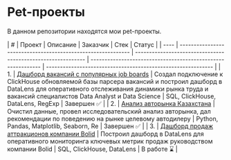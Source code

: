 # Pet-проекты
 
В данном репозитории находятся мои pet-проекты.

| #    | Проект                | Описание                                                     | 
Заказчик                                                     | 
Стек                                                         | Статус                                                         |
| ---- | ------------------------------------------------------------ | ------------------------------------------------------------ | ------------------------------------------------------------ | ------------------------------------------------------------ |
| 1.   | [Дашборд вакансий c популярных job boards](https://github.com/mechfil/pet_projects/tree/main/Dashboard%20DataLens) | Создал подключение к ClickHouse обновляемой базы парсера вакансий и построил дашборд в DataLens для оперативного отслеживания динамики рынка труда и вакансий специалистов Data Analyst и Data Science | SQL, ClickHouse,  DataLens, RegExp      | Завершен ✅     |
| 2.   | [Анализ авторынка Казахстана](https://github.com/mechfil/pet_projects/tree/main/Auto%20Kazakhstan) | Очистил данные, провел исследовательский анализ авторынка, дал рекомендации по поведению на рынке целевому автодилеру | Python, Pandas, Matplotlib, Seaborn, Re       | Завершен ✅     |
| 3.   | [Дашборд продаж аттракционов компании Bolid](https://github.com/mechfil/pet_projects/tree/main/Dashboard%20Bolid) | Построил дашборд в DataLens для оперативного мониторинга ключевых метрик продаж руководством компании Bolid | SQL, ClickHouse,  DataLens       | В работе ⌛     |

